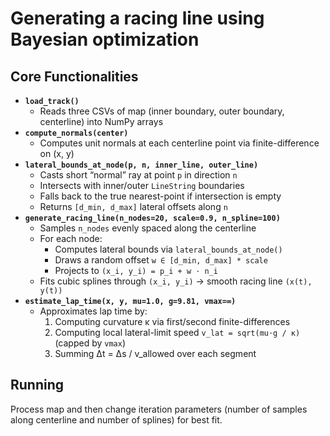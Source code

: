 # Generating a racing line using Bayesian optimization

## Core Functionalities
- **`load_track()`**  
  - Reads three CSVs of map (inner boundary, outer boundary, centerline) into NumPy arrays  
- **`compute_normals(center)`**  
  - Computes unit normals at each centerline point via finite-difference on (x, y)  
- **`lateral_bounds_at_node(p, n, inner_line, outer_line)`**  
  - Casts short “normal” ray at point `p` in direction `n`  
  - Intersects with inner/outer `LineString` boundaries  
  - Falls back to the true nearest-point if intersection is empty  
  - Returns `[d_min, d_max]` lateral offsets along `n`  
- **`generate_racing_line(n_nodes=20, scale=0.9, n_spline=100)`**  
  - Samples `n_nodes` evenly spaced along the centerline  
  - For each node:  
    - Computes lateral bounds via `lateral_bounds_at_node()`  
    - Draws a random offset `w ∈ [d_min, d_max] * scale`  
    - Projects to `(x_i, y_i) = p_i + w ⋅ n_i`  
  - Fits cubic splines through `(x_i, y_i)` → smooth racing line `(x(t), y(t))`  
- **`estimate_lap_time(x, y, mu=1.0, g=9.81, vmax=∞)`**  
  - Approximates lap time by:  
    1. Computing curvature κ via first/second finite-differences  
    2. Computing local lateral-limit speed `v_lat = sqrt(mu⋅g / κ)` (capped by `vmax`)  
    3. Summing Δt = Δs / v_allowed over each segment
   
## Running
Process map and then change iteration parameters (number of samples along centerline and number of splines) for best fit.
